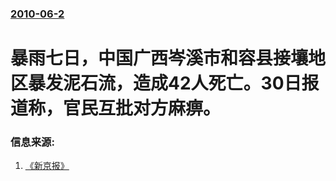 ### [2010-06-2](/news/2010/06/2/index.md)

##### 
#  暴雨七日，中国广西岑溪市和容县接壤地区暴发泥石流，造成42人死亡。30日报道称，官民互批对方麻痹。




### 信息来源:

1. [《新京报》](http://news.qq.com/a/20100630/000073.htm)
